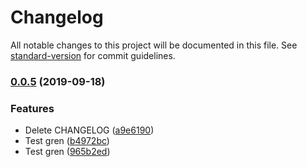 # Changelog

All notable changes to this project will be documented in this file. See [standard-version](https://github.com/conventional-changelog/standard-version) for commit guidelines.

### [0.0.5](https://github.com/LishiJ/react-sfc-cli/compare/v0.0.3...v0.0.5) (2019-09-18)


### Features

* Delete CHANGELOG ([a9e6190](https://github.com/LishiJ/react-sfc-cli/commit/a9e6190))
* Test gren ([b4972bc](https://github.com/LishiJ/react-sfc-cli/commit/b4972bc))
* Test gren ([965b2ed](https://github.com/LishiJ/react-sfc-cli/commit/965b2ed))
